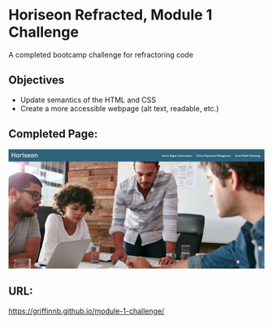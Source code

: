 # Horiseon Refracted, Module 1 Challenge
A completed bootcamp challenge for refractoring code

## Objectives
* Update semantics of the HTML and CSS 
* Create a more accessible webpage (alt text, readable, etc.)


## Completed Page:
![Screenshot of Webpage](assets\images\Screenshot-webpage.png?raw=true "Screenshot")

## URL:
https://griffinnb.github.io/module-1-challenge/ 
